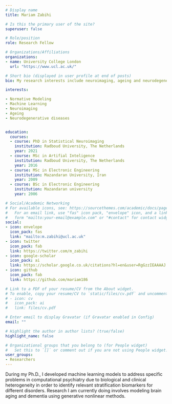 ```yaml
---
# Display name
title: Mariam Zabihi

# Is this the primary user of the site?
superuser: false

# Role/position
role: Research Fellow

# Organizations/Affiliations
organizations:
- name: University College London
  url: "https://www.ucl.ac.uk/"

# Short bio (displayed in user profile at end of posts)
bio: My research interests include neuroimaging, ageing and neurodegenerative diseases

interests:

- Normative Modeling
- Machine Learning
- Neuroimaging
- Ageing
- Neurodegenerative diseases


education:
  courses:
  - course: PhD in Statistical Neuroimaging 
    institution: Radboud University, The Netherlands
    year: 2021
  - course: MSc in Artifial Inteligence
    institution: Radboud University, The Netherlands
    year: 2016
  - course: MSc in Electronic Engineering
    institution: Mazandaran University, Iran
    year: 2009
  - course: BSc in Electronic Engineering
    institution: Mazandaran university
    year: 2006

# Social/Academic Networking
# For available icons, see: https://sourcethemes.com/academic/docs/page-builder/#icons
#   For an email link, use "fas" icon pack, "envelope" icon, and a link in the
#   form "mailto:your-email@example.com" or "#contact" for contact widget.
social:
- icon: envelope
  icon_pack: fas
  link: "mailto:m.zabihi@ucl.ac.uk"
- icon: twitter
  icon_pack: fab
  link: https://twitter.com/m_zabihi
- icon: google-scholar
  icon_pack: ai
  link: https://scholar.google.co.uk/citations?hl=en&user=RgGzzIEAAAAJ
- icon: github
  icon_pack: fab
  link: https://github.com/mariam186

# Link to a PDF of your resume/CV from the About widget.
# To enable, copy your resume/CV to `static/files/cv.pdf` and uncomment the lines below.
# - icon: cv
#   icon_pack: ai
#   link: files/cv.pdf

# Enter email to display Gravatar (if Gravatar enabled in Config)
email: ""

# Highlight the author in author lists? (true/false)
highlight_name: false

# Organizational groups that you belong to (for People widget)
#   Set this to `[]` or comment out if you are not using People widget.
user_groups:
- Researchers
---
```

During my Ph.D., I developed machine learning models to address specific problems in computational psychiatry due to biological and clinical heterogeneity in order to identify relevant stratification biomarkers for different disorders. Research I am currently doing involves modeling brain aging and dementia using generative nonlinear methods.
